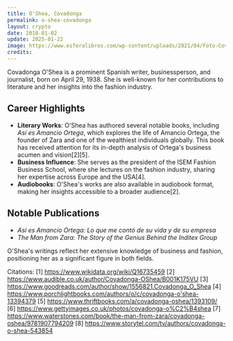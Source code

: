 ```yaml
---
title: O'Shea, Covadonga
permalink: o-shea-covadonga
layout: crypto
date: 2018-01-02
update: 2025-01-22
image: https://www.esferalibros.com/wp-content/uploads/2021/04/Foto-Covadonga-OShea-scaled.jpg
credits:
---
```


Covadonga O'Shea is a prominent Spanish writer, businessperson, and journalist, born on April 29, 1938. She is well-known for her contributions to literature and her insights into the fashion industry.

## **Career Highlights**
- **Literary Works**: O'Shea has authored several notable books, including *Así es Amancio Ortega*, which explores the life of Amancio Ortega, the founder of Zara and one of the wealthiest individuals globally. This book has received attention for its in-depth analysis of Ortega's business acumen and vision[2][5].
- **Business Influence**: She serves as the president of the ISEM Fashion Business School, where she lectures on the fashion industry, sharing her expertise across Europe and the USA[4].
- **Audiobooks**: O'Shea's works are also available in audiobook format, making her insights accessible to a broader audience[2].

## **Notable Publications**
- *Así es Amancio Ortega: Lo que me contó de su vida y de su empresa*
- *The Man from Zara: The Story of the Genius Behind the Inditex Group*

O'Shea's writings reflect her extensive knowledge of business and fashion, positioning her as a significant figure in both fields.

Citations:
[1] https://www.wikidata.org/wiki/Q16735459
[2] https://www.audible.co.uk/author/Covadonga-OShea/B001K175VU
[3] https://www.goodreads.com/author/show/1556821.Covadonga_O_Shea
[4] https://www.porchlightbooks.com/authors/o/c/covadonga-o'shea-13394379
[5] https://www.thriftbooks.com/a/covadonga-oshea/1393109/
[6] https://www.gettyimages.co.uk/photos/covadonga-o%C2%B4shea
[7] https://www.waterstones.com/book/the-man-from-zara/covadonga-oshea/9781907794209
[8] https://www.storytel.com/tv/authors/covadonga-o-shea-543854
